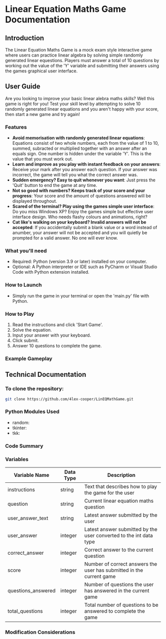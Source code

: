 # Linear Equation Maths Game Documentation

## Introduction

The Linear Equation Maths Game is a mock exam style interactive game where users can practice linear algebra by solving simple randomly generated linear equestions. Players must answer a total of 10 questions by working out the value of the 'Y' variable and submitting their answers using the games graphical user interface.


## User Guide

Are you looking to improve your basic linear alebra maths skills? Well this game is right for you! Test your skill level by attempting to solve 10 randomly generated linear equations and you aren't happy with your score, then start a new game and try again!


### Features
- **Avoid memorisation with randomly generated linear equations**: Equations consist of two whole numbers, each from the value of 1 to 10, summed, subracted or multiplied together with an answer after an equals sign. One number is hidden under the variable 'Y'. This is the value that you must work out.
- **Learn and improve as you play with instant feedback on your answers**: Receive your mark after you answer each question. If your answer was incorrect, the game will tell you what the correct answer was. 
- **Sudden emergency? Easy to quit whenever you want**: Just press the 'Quit' button to end the game at any time.
- **Not so good with numbers? Keeps track of your score and your progress**: Your score and the amount of questions answered will be displayed throughout.  
- **Scared of the terminal? Play using the games simple user interface**: Do you miss Windows XP? Enjoy the games simple but effective user interface design. Who needs flashy colours and animations, right?
- **Cat like's walking on your keyboard? Invalid answers will not be accepted**: If you accidentally submit a blank value or a word instead of anumber, your answer will not be accepted and you will quietly be prompted for a valid answer. No one will ever know.


### What you'll need

- Required: Python (version 3.9 or later) installed on your computer.
- Optional: A Python interpreter or IDE such as PyCharm or Visual Studio Code with Python extension installed.

### How to Launch
- Simply run the game in your terminal or open the 'main.py' file with Python.

### How to Play
1. Read the instructions and click 'Start Game'.
2. Solve the equation.
3. Input your answer with your keyboard.
4. Click submit.
5. Answer 10 questions to complete the game.

### Example Gameplay


## Technical Documentation

### To clone the repository:

```bash
git clone https://github.com/4lex-cooper/LinEQMathGame.git
```

### Python Modules Used

- random:
- tkinter:
- tkk:


### Code Summary


### Variables

| Variable Name     | Data Type | Description                                              |
| ----------------- | --------- | -------------------------------------------------------- |
| instructions      | string    | Text that describes how to play the game for the user |
| question          | string    | Current linear equation maths question |
| user_answer_text  | string    | Latest answer submitted by the user |
| user_answer       | integer   | Latest answer submitted by the user converted to the int data type |
| correct_answer    | integer   | Correct answer to the current question |
| score             | integer   | Number of correct answers the user has submitted in the current game |
| questions_answered | integer  | Number of questions the user has answered in the current game |
| total_questions   | integer   | Total number of questions to be answered to complete the game |



### Modification Considerations





